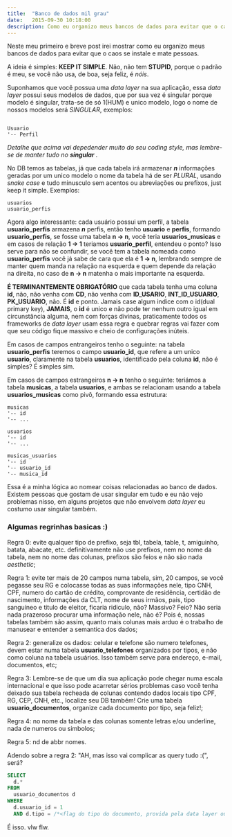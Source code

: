```yaml
---
title:  "Banco de dados mil grau"
date:   2015-09-30 10:18:00
description: Como eu organizo meus bancos de dados para evitar que o caos se instale
---
```


Neste meu primeiro e breve post irei mostrar como eu organizo meus bancos de dados para evitar que o caos se instale e mate pessoas.

A ideia é simples: __KEEP IT SIMPLE__. Não, não tem __STUPID__, porque o padrão é meu, se você não usa, de boa, seja feliz, é _nóis_.

Suponhamos que você possua uma _data layer_ na sua aplicação, essa _data layer_ possui seus modelos de dados, que por sua vez é singular porque modelo é singular, trata-se de só 1(HUM) e unico modelo, logo o nome de nossos modelos será _SINGULAR_, exemplos:


```

Usuario
'-- Perfil

```

_Detalhe que acima vai depedender muito do seu coding style, mas lembre-se de manter tudo no_ ___singular___ _._


No DB temos as tabelas, já que cada tabela irá armazenar ___n___ informações geradas por um unico modelo o nome da tabela há de ser _PLURAL_, usando _snake case_ e tudo minusculo sem acentos ou abreviações ou prefixos, just keep it simple. Exemplos:

```
usuarios
usuario_perfis
```

Agora algo interessante: cada usuário possui um perfil, a tabela __usuario_perfis__ armazena ___n___ perfis, então tenho __usuario__ e __perfis__, formando __usuario_perfis__, se fosse uma tabela __n → n__, você teria __usuarios_musicas__ e em casos de relação __1 → 1__ teriamos __usuario_perfil__, entendeu o ponto? Isso serve para não se confundir, se você tem a tabela nomeada como __usuario_perfis__ você já sabe de cara que ela é __1 → n__, lembrando sempre de manter quem manda na relação na esquerda e quem depende da relação na direita, no caso de __n → n__ matenha o mais importante na esquerda.

__É TERMINANTEMENTE OBRIGATÓRIO__ que cada tabela tenha uma coluna __id__, não, não venha com __CD__, não venha com **ID_USARIO**, **INT\_ID\_USUARIO**, **PK_USUARIO**, não. É __id__ e ponto. Jamais case algum indice com o id(dual primary key), __JAMAIS__, o __id__ é unico e não pode ter nenhum outro igual em circunstância alguma, nem com forças divinas, praticamente todos os frameworks de _data layer_ usam essa regra e quebrar regras vai fazer com que seu código fique massivo e cheio de configurações inúteis.

Em casos de campos entrangeiros tenho o seguinte: na tabela __usuario\_perfis__ teremos o campo __usuario\_id__, que refere a um unico __usuario__, claramente na tabela __usuarios__, identificado pela coluna __id__, não é simples? É simples sim.

Em casos de campos estrangeiros __n → n__ tenho o seguinte: teriámos a tabela __musicas__, a tabela __usuarios__, e ambas se relacionam usando a tabela __usuarios\_musicas__ como pivô, formando essa estrutura:

```
musicas
'-- id
'-- ...

usuarios
'-- id
'-- ...

musicas_usuarios
'-- id
'-- usuario_id
'-- musica_id
```

Essa é a minha lógica ao nomear coisas relacionadas ao banco de dados. Existem pessoas que gostam de usar singular em tudo e eu não vejo problemas nisso, em alguns projetos que não envolvem _data layer_ eu costumo usar singular também.

### Algumas regrinhas basicas :)


Regra 0: evite qualquer tipo de prefixo, seja tbl, tabela, table, t, amiguinho, batata, abacate, etc. definitivamente não use prefixos, nem no nome da tabela, nem no nome das colunas, prefixos são feios e não são nada _aesthetic_;

Regra 1: evite ter mais de 20 campos numa tabela, sim, 20 campos, se você pegasse seu RG e colocasse todas as suas informações nele, tipo CNH, CPF, numero do cartão de crédito, comprovante de residência, certidão de nascimento, informações da CLT, nome de seus irmãos, pais, tipo sanguíneo e titulo de eleitor, ficaria ridiculo, não? Massivo? Feio? Não seria nada prazeroso procurar uma informação nele, não é? Pois é, nossas tabelas também são assim, quanto mais colunas mais arduo é o trabalho de manusear e entender a semantica dos dados;

Regra 2: generalize os dados: celular e telefone são numero telefones, devem estar numa tabela __usuario_telefones__ organizados por tipos, e não como coluna na tabela usuários. Isso também serve para endereço, e-mail, documentos, etc;

Regra 3: Lembre-se de que um dia sua aplicação pode chegar numa escala internacional e que isso pode acarretar sérios problemas caso você tenha deixado sua tabela recheada de colunas contendo dados locais tipo CPF, RG, CEP, CNH, etc., localize seu DB também! Crie uma tabela __usuario\_documentos__, organize cada documento por tipo, seja feliz!;

Regra 4: no nome da tabela e das colunas somente letras e/ou underline, nada de numeros ou simbolos;

Regra 5: nd de abbr nomes.


Adendo sobre a regra 2: "AH, mas isso vai complicar as query tudo :(", será?

```sql
SELECT
  d.*
FROM 
  usuario_documentos d 
WHERE 
  d.usuario_id = 1 
  AND d.tipo = /*<flag do tipo do documento, provida pela data layer ou um enum no db>*/;
```


É isso. vlw flw.